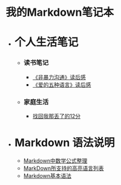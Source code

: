 # 我的Markdown笔记本
* # 个人生活笔记

  * ### 读书笔记
  
    * [《非暴力沟通》读后感](./个人生活笔记/读书笔记/《非暴力沟通》读后感.md)
    * [《爱的五种语言》读后感](./个人生活笔记/读书笔记/《爱的五种语言》读后感.md)
    
  * ### 家庭生活
  
    * [找回我那丢了的12分](./个人生活笔记/家庭生活/找回我那丢了的12分.md)
  
* # Markdown 语法说明

  * [Markdown中数学公式整理](./Markdown语法说明/Markdown中数学公式整理.md)
  * [MarkDown所支持的高亮语言列表](./Markdown语法说明/MarkDown所支持的高亮语言列表.md)
  * [Markdown基本语法](./Markdown语法说明/Markdown基本语法.md)

